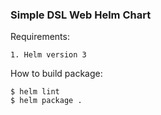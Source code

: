 ### Simple DSL Web Helm Chart

Requirements:
```
1. Helm version 3
```

How to build package:
```
$ helm lint
$ helm package .
```
